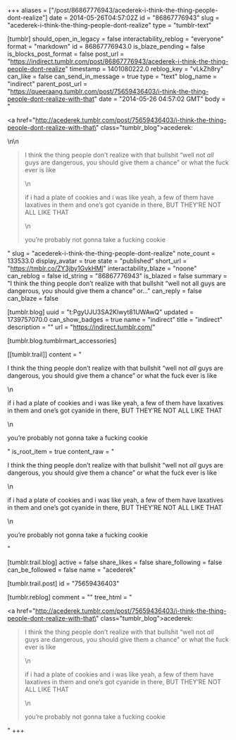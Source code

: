 +++
aliases = ["/post/86867776943/acederek-i-think-the-thing-people-dont-realize"]
date = 2014-05-26T04:57:02Z
id = "86867776943"
slug = "acederek-i-think-the-thing-people-dont-realize"
type = "tumblr-text"

[tumblr]
should_open_in_legacy = false
interactability_reblog = "everyone"
format = "markdown"
id = 86867776943.0
is_blaze_pending = false
is_blocks_post_format = false
post_url = "https://indirect.tumblr.com/post/86867776943/acederek-i-think-the-thing-people-dont-realize"
timestamp = 1401080222.0
reblog_key = "vLkZh8ry"
can_like = false
can_send_in_message = true
type = "text"
blog_name = "indirect"
parent_post_url = "https://queeraang.tumblr.com/post/75659436403/i-think-the-thing-people-dont-realize-with-that"
date = "2014-05-26 04:57:02 GMT"
body = "<p><a href=\"http://acederek.tumblr.com/post/75659436403/i-think-the-thing-people-dont-realize-with-that\" class=\"tumblr_blog\">acederek</a>:</p>\n\n<blockquote><p>I think the thing people don’t realize with that bullshit “well not <em>all</em> guys are dangerous, you should give them a chance” or what the fuck ever is like </p>\n<p>if i had a plate of cookies and i was like yeah, a few of them have laxatives in them and one’s got cyanide in there, BUT THEY’RE NOT ALL LIKE THAT</p>\n<p>you’re probably not gonna take a fucking cookie</p></blockquote>"
slug = "acederek-i-think-the-thing-people-dont-realize"
note_count = 133533.0
display_avatar = true
state = "published"
short_url = "https://tmblr.co/ZY3jby1GvkHMl"
interactability_blaze = "noone"
can_reblog = false
id_string = "86867776943"
is_blazed = false
summary = "I think the thing people don’t realize with that bullshit “well not all guys are dangerous, you should give them a chance” or..."
can_reply = false
can_blaze = false

[tumblr.blog]
uuid = "t:PgyUJU3SA2Klwyt81UWAwQ"
updated = 1739757070.0
can_show_badges = true
name = "indirect"
title = "indirect"
description = ""
url = "https://indirect.tumblr.com/"

[tumblr.blog.tumblrmart_accessories]

[[tumblr.trail]]
content = "<p>I think the thing people don&rsquo;t realize with that bullshit &ldquo;well not <em>all</em> guys are dangerous, you should give them a chance&rdquo; or what the fuck ever is like&nbsp;</p>\n<p>if i had a plate of cookies and i was like yeah, a few of them have laxatives in them and one&rsquo;s got cyanide in there, BUT THEY&rsquo;RE NOT ALL LIKE THAT</p>\n<p>you&rsquo;re probably not gonna take a fucking cookie</p>"
is_root_item = true
content_raw = "<p>I think the thing people don’t realize with that bullshit “well not <em>all</em> guys are dangerous, you should give them a chance” or what the fuck ever is like </p>\n<p>if i had a plate of cookies and i was like yeah, a few of them have laxatives in them and one’s got cyanide in there, BUT THEY’RE NOT ALL LIKE THAT</p>\n<p>you’re probably not gonna take a fucking cookie</p>"

[tumblr.trail.blog]
active = false
share_likes = false
share_following = false
can_be_followed = false
name = "acederek"

[tumblr.trail.post]
id = "75659436403"

[tumblr.reblog]
comment = ""
tree_html = "<p><a href=\"http://acederek.tumblr.com/post/75659436403/i-think-the-thing-people-dont-realize-with-that\" class=\"tumblr_blog\">acederek</a>:</p><blockquote><p>I think the thing people don’t realize with that bullshit “well not <em>all</em> guys are dangerous, you should give them a chance” or what the fuck ever is like </p>\n<p>if i had a plate of cookies and i was like yeah, a few of them have laxatives in them and one’s got cyanide in there, BUT THEY’RE NOT ALL LIKE THAT</p>\n<p>you’re probably not gonna take a fucking cookie</p></blockquote>"
+++
